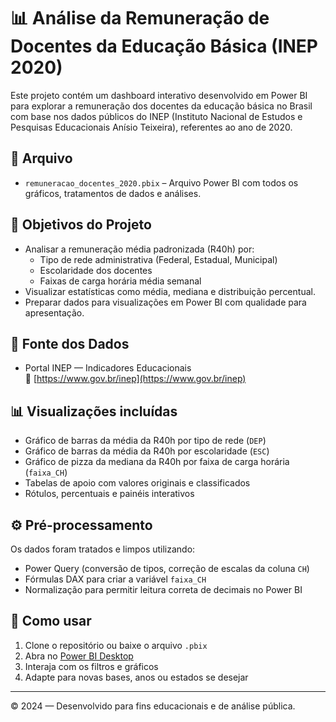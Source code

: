 # 📊 Análise da Remuneração de Docentes da Educação Básica (INEP 2020)

Este projeto contém um dashboard interativo desenvolvido em Power BI para explorar a remuneração dos docentes da educação básica no Brasil com base nos dados públicos do INEP (Instituto Nacional de Estudos e Pesquisas Educacionais Anísio Teixeira), referentes ao ano de 2020.

## 📁 Arquivo

- `remuneracao_docentes_2020.pbix` – Arquivo Power BI com todos os gráficos, tratamentos de dados e análises.

## 📌 Objetivos do Projeto

- Analisar a remuneração média padronizada (R40h) por:
  - Tipo de rede administrativa (Federal, Estadual, Municipal)
  - Escolaridade dos docentes
  - Faixas de carga horária média semanal
- Visualizar estatísticas como média, mediana e distribuição percentual.
- Preparar dados para visualizações em Power BI com qualidade para apresentação.

## 🧮 Fonte dos Dados

- Portal INEP — Indicadores Educacionais  
  🔗 [https://www.gov.br/inep](https://www.gov.br/inep)

## 📊 Visualizações incluídas

- Gráfico de barras da média da R40h por tipo de rede (`DEP`)
- Gráfico de barras da média da R40h por escolaridade (`ESC`)
- Gráfico de pizza da mediana da R40h por faixa de carga horária (`faixa_CH`)
- Tabelas de apoio com valores originais e classificados
- Rótulos, percentuais e painéis interativos

## ⚙️ Pré-processamento

Os dados foram tratados e limpos utilizando:

- Power Query (conversão de tipos, correção de escalas da coluna `CH`)
- Fórmulas DAX para criar a variável `faixa_CH`
- Normalização para permitir leitura correta de decimais no Power BI

## 🚀 Como usar

1. Clone o repositório ou baixe o arquivo `.pbix`
2. Abra no [Power BI Desktop](https://powerbi.microsoft.com/pt-br/desktop/)
3. Interaja com os filtros e gráficos
4. Adapte para novas bases, anos ou estados se desejar

---

© 2024 — Desenvolvido para fins educacionais e de análise pública.
